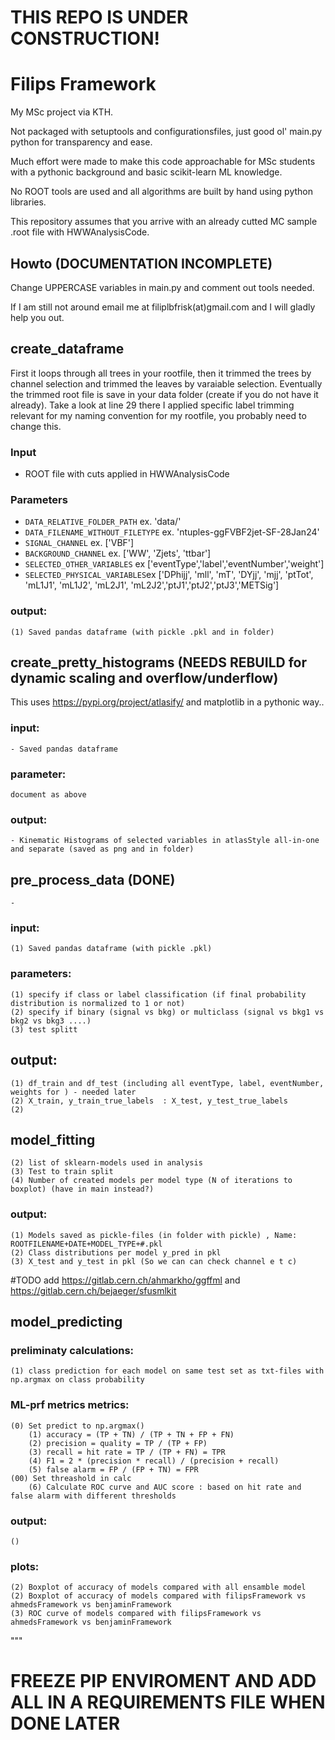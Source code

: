 # THIS REPO IS UNDER CONSTRUCTION!
# Filips Framework

My MSc project via KTH.

Not packaged with setuptools and configurationsfiles, just good ol' main.py python for transparency and ease. 

Much effort were made to make this code approachable for MSc students with a pythonic background and basic scikit-learn ML knowledge.

No ROOT tools are used and all algorithms are built by hand using python libraries.

This repository assumes that you arrive with an already cutted MC sample .root file with HWWAnalysisCode.

## Howto (DOCUMENTATION INCOMPLETE)

Change UPPERCASE variables in main.py and comment out tools needed.

If I am still not around email me at filiplbfrisk(at)gmail.com and I will gladly help you out.

## create_dataframe

First it loops through all trees in your rootfile, then it trimmed the trees by channel selection and trimmed the leaves by varaiable selection. Eventually the trimmed root file is save in your data folder (create if you do not have it already). Take a look at line 29 there I applied specific label trimming relevant for my naming convention for my rootfile, you probably need to change this.

### Input
- ROOT file with cuts applied in HWWAnalysisCode

### Parameters 
- `DATA_RELATIVE_FOLDER_PATH` ex. 'data/'
- `DATA_FILENAME_WITHOUT_FILETYPE` ex. 'ntuples-ggFVBF2jet-SF-28Jan24'
- `SIGNAL_CHANNEL` ex. ['VBF']
- `BACKGROUND_CHANNEL` ex. ['WW', 'Zjets', 'ttbar']
- `SELECTED_OTHER_VARIABLES` ex ['eventType','label','eventNumber','weight']
- `SELECTED_PHYSICAL_VARIABLES`ex ['DPhijj', 'mll', 'mT', 'DYjj', 'mjj', 'ptTot', 'mL1J1', 'mL1J2', 'mL2J1', 'mL2J2','ptJ1','ptJ2','ptJ3','METSig']

### output:
    (1) Saved pandas dataframe (with pickle .pkl and in folder)
    
## create_pretty_histograms (NEEDS REBUILD for dynamic scaling and overflow/underflow)

This uses https://pypi.org/project/atlasify/ and matplotlib in a pythonic way..

### input:
    - Saved pandas dataframe

### parameter:
    document as above 
    
### output:
    - Kinematic Histograms of selected variables in atlasStyle all-in-one and separate (saved as png and in folder)

## pre_process_data (DONE)
    - 
### input:
    (1) Saved pandas dataframe (with pickle .pkl)

### parameters:
    (1) specify if class or label classification (if final probability distribution is normalized to 1 or not)
    (2) specify if binary (signal vs bkg) or multiclass (signal vs bkg1 vs bkg2 vs bkg3 ....) 
    (3) test splitt

## output:
    (1) df_train and df_test (including all eventType, label, eventNumber, weights for ) - needed later 
    (2) X_train, y_train_true_labels  : X_test, y_test_true_labels
    (2) 

## model_fitting
    (2) list of sklearn-models used in analysis 
    (3) Test to train split
    (4) Number of created models per model type (N of iterations to boxplot) (have in main instead?)
    
### output:
    (1) Models saved as pickle-files (in folder with pickle) , Name: ROOTFILENAME+DATE+MODEL_TYPE+#.pkl
    (2) Class distributions per model y_pred in pkl
    (3) X_test and y_test in pkl (So we can can check channel e t c)

#TODO add https://gitlab.cern.ch/ahmarkho/ggffml and https://gitlab.cern.ch/bejaeger/sfusmlkit

## model_predicting


### preliminaty calculations:
    (1) class prediction for each model on same test set as txt-files with np.argmax on class probability 

### ML-prf metrics metrics:
    (0) Set predict to np.argmax()
        (1) accuracy = (TP + TN) / (TP + TN + FP + FN)
        (2) precision = quality = TP / (TP + FP) 
        (3) recall = hit rate = TP / (TP + FN) = TPR
        (4) F1 = 2 * (precision * recall) / (precision + recall)
        (5) false alarm = FP / (FP + TN) = FPR
    (00) Set threashold in calc 
        (6) Calculate ROC curve and AUC score : based on hit rate and false alarm with different thresholds

### output:
    ()
    
### plots:
    (2) Boxplot of accuracy of models compared with all ensamble model 
    (2) Boxplot of accuracy of models compared with filipsFramework vs ahmedsFramework vs benjaminFramework
    (3) ROC curve of models compared with filipsFramework vs ahmedsFramework vs benjaminFramework

"""

# FREEZE PIP ENVIROMENT AND ADD ALL IN A REQUIREMENTS FILE WHEN DONE LATER 